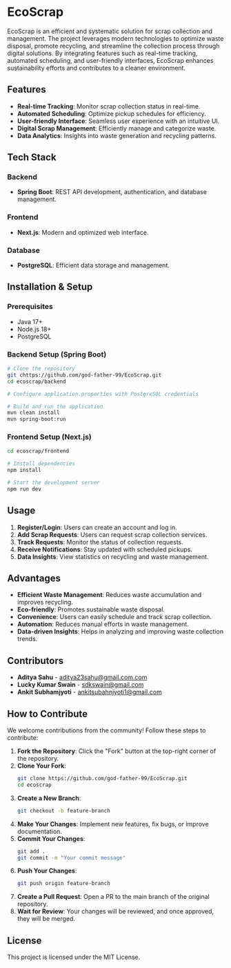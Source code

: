 # EcoScrap

EcoScrap is an efficient and systematic solution for scrap collection and management. The project leverages modern technologies to optimize waste disposal, promote recycling, and streamline the collection process through digital solutions. By integrating features such as real-time tracking, automated scheduling, and user-friendly interfaces, EcoScrap enhances sustainability efforts and contributes to a cleaner environment.

## Features

- **Real-time Tracking**: Monitor scrap collection status in real-time.
- **Automated Scheduling**: Optimize pickup schedules for efficiency.
- **User-friendly Interface**: Seamless user experience with an intuitive UI.
- **Digital Scrap Management**: Efficiently manage and categorize waste.
- **Data Analytics**: Insights into waste generation and recycling patterns.

## Tech Stack

### Backend
- **Spring Boot**: REST API development, authentication, and database management.

### Frontend
- **Next.js**: Modern and optimized web interface.

### Database
- **PostgreSQL**: Efficient data storage and management.

## Installation & Setup

### Prerequisites
- Java 17+
- Node.js 18+
- PostgreSQL

### Backend Setup (Spring Boot)
```bash
# Clone the repository
git chttps://github.com/god-father-99/EcoScrap.git
cd ecoscrap/backend

# Configure application.properties with PostgreSQL credentials

# Build and run the application
mvn clean install
mvn spring-boot:run
```

### Frontend Setup (Next.js)
```bash
cd ecoscrap/frontend

# Install dependencies
npm install

# Start the development server
npm run dev
```

## Usage
1. **Register/Login**: Users can create an account and log in.
2. **Add Scrap Requests**: Users can request scrap collection services.
3. **Track Requests**: Monitor the status of collection requests.
4. **Receive Notifications**: Stay updated with scheduled pickups.
5. **Data Insights**: View statistics on recycling and waste management.

## Advantages
- **Efficient Waste Management**: Reduces waste accumulation and improves recycling.
- **Eco-friendly**: Promotes sustainable waste disposal.
- **Convenience**: Users can easily schedule and track scrap collection.
- **Automation**: Reduces manual efforts in waste management.
- **Data-driven Insights**: Helps in analyzing and improving waste collection trends.

## Contributors
- **Aditya Sahu** - [aditya23sahu@gmail.com.com](mailto:aditya23sahu@gmail.com.com)
- **Lucky Kumar Swain** - [sdkswain@gmail.com](mailto:sdkswain@gmail.com)
- **Ankit Subhamjyoti** - [ankitsubahnjyoti1@gmail.com](mailto:ankitsubahnjyoti1@gmail.com)

## How to Contribute
We welcome contributions from the community! Follow these steps to contribute:

1. **Fork the Repository**: Click the "Fork" button at the top-right corner of the repository.
2. **Clone Your Fork**:
   ```bash
   git clone https://github.com/god-father-99/EcoScrap.git
   cd ecoscrap
   ```
3. **Create a New Branch**:
   ```bash
   git checkout -b feature-branch
   ```
4. **Make Your Changes**: Implement new features, fix bugs, or improve documentation.
5. **Commit Your Changes**:
   ```bash
   git add .
   git commit -m "Your commit message"
   ```
6. **Push Your Changes**:
   ```bash
   git push origin feature-branch
   ```
7. **Create a Pull Request**: Open a PR to the main branch of the original repository.
8. **Wait for Review**: Your changes will be reviewed, and once approved, they will be merged.

## License
This project is licensed under the MIT License.
